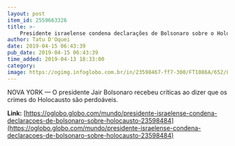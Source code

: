 ```yaml
---
layout: post
item_id: 2559663326
title: >-
    Presidente israelense condena declarações de Bolsonaro sobre o Holocausto
author: Tatu D'Oquei
date: 2019-04-15 06:43:39
pub_date: 2019-04-15 06:43:39
time_added: 2019-04-13 18:33:00
category: 
image: https://ogimg.infoglobo.com.br/in/23598467-ff7-300/FT1086A/652/81997772_TOPSHOTPresident-of-the-Federative-Republic-of-Brazil-Jair-Bolsonaro-reacts-during-h.jpg
---
```


NOVA YORK — O presidente Jair Bolsonaro recebeu críticas ao dizer que os crimes do Holocausto são perdoáveis.

**Link:** [https://oglobo.globo.com/mundo/presidente-israelense-condena-declaracoes-de-bolsonaro-sobre-holocausto-23598484](https://oglobo.globo.com/mundo/presidente-israelense-condena-declaracoes-de-bolsonaro-sobre-holocausto-23598484)

